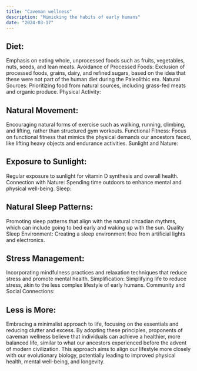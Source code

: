 ```yaml
---
title: "Caveman wellness"
description: "Mimicking the habits of early humans"
date: "2024-03-17"
---
```



## Diet:

Emphasis on eating whole, unprocessed foods such as fruits, vegetables, nuts, seeds, and lean meats.
Avoidance of Processed Foods: Exclusion of processed foods, grains, dairy, and refined sugars, based on the idea that these were not part of the human diet during the Paleolithic era.
Natural Sources: Prioritizing food from natural sources, including grass-fed meats and organic produce.
Physical Activity:

## Natural Movement: 

Encouraging natural forms of exercise such as walking, running, climbing, and lifting, rather than structured gym workouts.
Functional Fitness: Focus on functional fitness that mimics the physical demands our ancestors faced, like lifting heavy objects and endurance activities.
Sunlight and Nature:

## Exposure to Sunlight: 

Regular exposure to sunlight for vitamin D synthesis and overall health.
Connection with Nature: Spending time outdoors to enhance mental and physical well-being.
Sleep:

## Natural Sleep Patterns: 

Promoting sleep patterns that align with the natural circadian rhythms, which can include going to bed early and waking up with the sun.
Quality Sleep Environment: Creating a sleep environment free from artificial lights and electronics.

## Stress Management:

Incorporating mindfulness practices and relaxation techniques that reduce stress and promote mental health.
Simplification: Simplifying life to reduce stress, akin to the less complex lifestyle of early humans.
Community and Social Connections:


## Less is More: 

Embracing a minimalist approach to life, focusing on the essentials and reducing clutter and excess.
By adopting these principles, proponents of caveman wellness believe that individuals can achieve a healthier, more balanced life, similar to what our ancestors experienced before the advent of modern civilization. This approach aims to align our lifestyle more closely with our evolutionary biology, potentially leading to improved physical health, mental well-being, and longevity.

